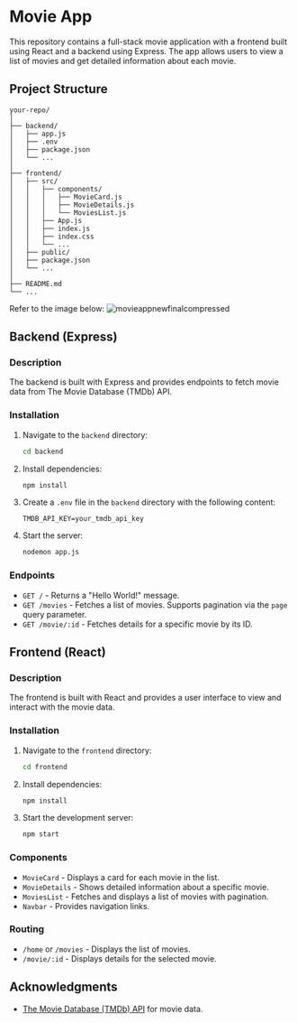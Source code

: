 # Movie App

This repository contains a full-stack movie application with a frontend built using React and a backend using Express. The app allows users to view a list of movies and get detailed information about each movie.

## Project Structure

```
your-repo/
│
├── backend/
│   ├── app.js
│   ├── .env
│   ├── package.json
│   └── ...
│
├── frontend/
│   ├── src/
│   │   ├── components/
│   │   │   ├── MovieCard.js
│   │   │   ├── MovieDetails.js
│   │   │   └── MoviesList.js
│   │   ├── App.js
│   │   ├── index.js
│   │   ├── index.css
│   │   └── ...
│   ├── public/
│   ├── package.json
│   └── ...
│
├── README.md
└── ...
```

Refer to the image below:
    ![movieappnewfinalcompressed](https://github.com/user-attachments/assets/720441dd-7040-4cfa-a7c6-04fb66fdbde5)


## Backend (Express)

### Description

The backend is built with Express and provides endpoints to fetch movie data from The Movie Database (TMDb) API.

### Installation

1. Navigate to the `backend` directory:

    ```sh
    cd backend
    ```

2. Install dependencies:

    ```sh
    npm install
    ```

3. Create a `.env` file in the `backend` directory with the following content:

    ```env
    TMDB_API_KEY=your_tmdb_api_key
    ```

4. Start the server:

    ```sh
    nodemon app.js
    ```

### Endpoints

- `GET /` - Returns a "Hello World!" message.
- `GET /movies` - Fetches a list of movies. Supports pagination via the `page` query parameter.
- `GET /movie/:id` - Fetches details for a specific movie by its ID.

## Frontend (React)

### Description

The frontend is built with React and provides a user interface to view and interact with the movie data.

### Installation

1. Navigate to the `frontend` directory:

    ```sh
    cd frontend
    ```

2. Install dependencies:

    ```sh
    npm install
    ```

3. Start the development server:

    ```sh
    npm start
    ```

### Components

- `MovieCard` - Displays a card for each movie in the list.
- `MovieDetails` - Shows detailed information about a specific movie.
- `MoviesList` - Fetches and displays a list of movies with pagination.
- `Navbar` - Provides navigation links.

### Routing

- `/home` or `/movies` - Displays the list of movies.
- `/movie/:id` - Displays details for the selected movie.



## Acknowledgments

- [The Movie Database (TMDb) API](https://www.themoviedb.org/documentation/api) for movie data.

